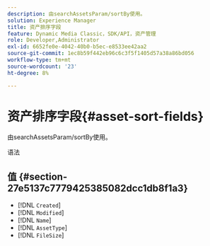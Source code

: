 ```yaml
---
description: 由searchAssetsParam/sortBy使用。
solution: Experience Manager
title: 资产排序字段
feature: Dynamic Media Classic，SDK/API，资产管理
role: Developer,Administrator
exl-id: 6652fe0e-4042-40b0-b5ec-e8533ee42aa2
source-git-commit: 1ec8b59f442eb96c6c3f5f1405d57a38a86bd056
workflow-type: tm+mt
source-wordcount: '23'
ht-degree: 8%

---
```


# 资产排序字段{#asset-sort-fields}

由searchAssetsParam/sortBy使用。

语法

## 值 {#section-27e5137c7779425385082dcc1db8f1a3}

* [!DNL `Created`]
* [!DNL `Modified`]
* [!DNL `Name`]
* [!DNL `AssetType`]
* [!DNL `FileSize`]
